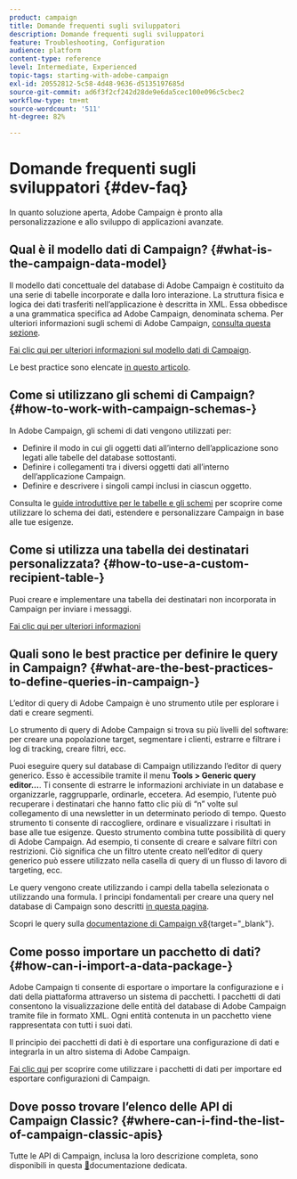 ```yaml
---
product: campaign
title: Domande frequenti sugli sviluppatori
description: Domande frequenti sugli sviluppatori
feature: Troubleshooting, Configuration
audience: platform
content-type: reference
level: Intermediate, Experienced
topic-tags: starting-with-adobe-campaign
exl-id: 20552812-5c58-4d48-9636-d5135197685d
source-git-commit: ad6f3f2cf242d28de9e6da5cec100e096c5cbec2
workflow-type: tm+mt
source-wordcount: '511'
ht-degree: 82%

---
```


# Domande frequenti sugli sviluppatori {#dev-faq}



In quanto soluzione aperta, Adobe Campaign è pronto alla personalizzazione e allo sviluppo di applicazioni avanzate.

## Qual è il modello dati di Campaign? {#what-is-the-campaign-data-model}

Il modello dati concettuale del database di Adobe Campaign è costituito da una serie di tabelle incorporate e dalla loro interazione. La struttura fisica e logica dei dati trasferiti nell’applicazione è descritta in XML. Essa obbedisce a una grammatica specifica ad Adobe Campaign, denominata schema. Per ulteriori informazioni sugli schemi di Adobe Campaign, [consulta questa sezione](../../configuration/using/about-schema-edition.md).

[Fai clic qui per ulteriori informazioni sul modello dati di Campaign](https://helpx.adobe.com/it/campaign/kb/acc-datamodel.html).

Le best practice sono elencate [in questo articolo](../../configuration/using/data-model-best-practices.md).

## Come si utilizzano gli schemi di Campaign? {#how-to-work-with-campaign-schemas-}

In Adobe Campaign, gli schemi di dati vengono utilizzati per:

* Definire il modo in cui gli oggetti dati all’interno dell’applicazione sono legati alle tabelle del database sottostanti.
* Definire i collegamenti tra i diversi oggetti dati all’interno dell’applicazione Campaign.
* Definire e descrivere i singoli campi inclusi in ciascun oggetto.

Consulta le [guide introduttive per le tabelle e gli schemi](../../configuration/using/about-schema-edition.md) per scoprire come utilizzare lo schema dei dati, estendere e personalizzare Campaign in base alle tue esigenze.

## Come si utilizza una tabella dei destinatari personalizzata? {#how-to-use-a-custom-recipient-table-}

Puoi creare e implementare una tabella dei destinatari non incorporata in Campaign per inviare i messaggi.

[Fai clic qui per ulteriori informazioni](../../configuration/using/about-custom-recipient-table.md)

## Quali sono le best practice per definire le query in Campaign? {#what-are-the-best-practices-to-define-queries-in-campaign-}

 L’editor di query di Adobe Campaign è uno strumento utile per esplorare i dati e creare segmenti.

Lo strumento di query di Adobe Campaign si trova su più livelli del software: per creare una popolazione target, segmentare i clienti, estrarre e filtrare i log di tracking, creare filtri, ecc.

Puoi eseguire query sul database di Campaign utilizzando l’editor di query generico. Esso è accessibile tramite il menu **Tools > Generic query editor…**. Ti consente di estrarre le informazioni archiviate in un database e organizzarle, raggrupparle, ordinarle, eccetera. Ad esempio, l’utente può recuperare i destinatari che hanno fatto clic più di “n” volte sul collegamento di una newsletter in un determinato periodo di tempo. Questo strumento ti consente di raccogliere, ordinare e visualizzare i risultati in base alle tue esigenze. Questo strumento combina tutte possibilità di query di Adobe Campaign. Ad esempio, ti consente di creare e salvare filtri con restrizioni. Ciò significa che un filtro utente creato nell’editor di query generico può essere utilizzato nella casella di query di un flusso di lavoro di targeting, ecc.

Le query vengono create utilizzando i campi della tabella selezionata o utilizzando una formula. I principi fondamentali per creare una query nel database di Campaign sono descritti [in questa pagina](../../platform/using/about-queries-in-campaign.md).

Scopri le query sulla [documentazione di Campaign v8](https://experienceleague.adobe.com/docs/campaign/automation/workflows/wf-activities/targeting-activities/query.html?lang=it){target="_blank"}.

## Come posso importare un pacchetto di dati? {#how-can-i-import-a-data-package-}

 Adobe Campaign ti consente di esportare o importare la configurazione e i dati della piattaforma attraverso un sistema di pacchetti. I pacchetti di dati consentono la visualizzazione delle entità del database di Adobe Campaign tramite file in formato XML. Ogni entità contenuta in un pacchetto viene rappresentata con tutti i suoi dati.

Il principio dei pacchetti di dati è di esportare una configurazione di dati e integrarla in un altro sistema di Adobe Campaign.

[Fai clic qui](../../platform/using/working-with-data-packages.md) per scoprire come utilizzare i pacchetti di dati per importare ed esportare configurazioni di Campaign.

## Dove posso trovare l’elenco delle API di Campaign Classic? {#where-can-i-find-the-list-of-campaign-classic-apis}

Tutte le API di Campaign, inclusa la loro descrizione completa, sono disponibili in questa [&#128279;](https://experienceleague.adobe.com/developer/campaign-api/api/index.html?lang=it)documentazione dedicata.
